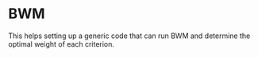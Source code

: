 # BWM
This helps setting up a generic code that can run BWM and determine the optimal weight of each criterion.
